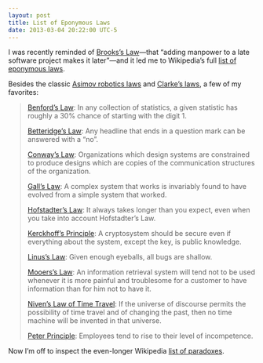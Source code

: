 ```yaml
---
layout: post
title: List of Eponymous Laws
date: 2013-03-04 20:22:00 UTC-5
---
```


I was recently reminded of [Brooks’s Law](http://en.wikipedia.org/wiki/Brooks%27s_law)—that “adding manpower to a late software project makes it later”—and it led me to Wikipedia’s full [list of eponymous laws](http://en.wikipedia.org/wiki/List_of_eponymous_laws).

Besides the classic [Asimov robotics laws](http://en.wikipedia.org/wiki/Three_Laws_of_Robotics) and [Clarke’s laws](http://en.wikipedia.org/wiki/Clarke%27s_three_laws), a few of my favorites:

> [Benford’s Law](http://en.wikipedia.org/wiki/Benford%27s_law): In any collection of statistics, a given statistic has roughly a 30% chance of starting with the digit 1.
>
> [Betteridge’s Law](http://en.wikipedia.org/wiki/Betteridge%27s_law_of_headlines): Any headline that ends in a question mark can be answered with a “no”.
>
> [Conway’s Law](http://en.wikipedia.org/wiki/Conway%27s_law): Organizations which design systems are constrained to produce designs which are copies of the communication structures of the organization.
>
> [Gall’s Law](http://en.wikipedia.org/wiki/Gall%27s_law): A complex system that works is invariably found to have evolved from a simple system that worked.
>
> [Hofstadter’s Law](http://en.wikipedia.org/wiki/Hofstadter%27s_law): It always takes longer than you expect, even when you take into account Hofstadter’s Law.
>
> [Kerckhoff’s Principle](http://en.wikipedia.org/wiki/Kerckhoffs%27_principle): A cryptosystem should be secure even if everything about the system, except the key, is public knowledge.
>
> [Linus’s Law](http://en.wikipedia.org/wiki/Linus%27_law): Given enough eyeballs, all bugs are shallow.
>
> [Mooers’s Law](http://en.wikipedia.org/wiki/Mooers%27_law): An information retrieval system will tend not to be used whenever it is more painful and troublesome for a customer to have information than for him not to have it.
>
> [Niven’s Law of Time Travel](http://en.wikipedia.org/wiki/Niven%27s_laws): If the universe of discourse permits the possibility of time travel and of changing the past, then no time machine will be invented in that universe.
>
> [Peter Principle](http://en.wikipedia.org/wiki/Peter_principle): Employees tend to rise to their level of incompetence.

Now I’m off to inspect the even-longer Wikipedia [list of paradoxes](http://en.wikipedia.org/wiki/List_of_paradoxes).
